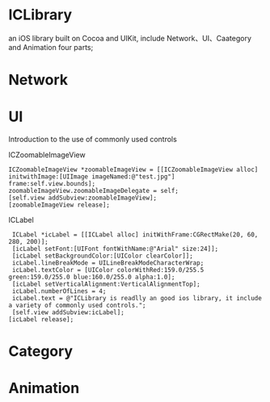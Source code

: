 ICLibrary
=========

an iOS library built on Cocoa and UIKit, include Network、UI、Caategory and Animation four parts;


Network
=========



UI
=========
Introduction to the use of commonly used controls

ICZoomableImageView

    ICZoomableImageView *zoomableImageView = [[ICZoomableImageView alloc] initwithImage:[UIImage imageNamed:@"test.jpg"] frame:self.view.bounds];
    zoomableImageView.zoomableImageDelegate = self;
    [self.view addSubview:zoomableImageView];
    [zoomableImageView release];

ICLabel

     ICLabel *icLabel = [[ICLabel alloc] initWithFrame:CGRectMake(20, 60, 280, 200)];
     [icLabel setFont:[UIFont fontWithName:@"Arial" size:24]];
     [icLabel setBackgroundColor:[UIColor clearColor]];
     icLabel.lineBreakMode = UILineBreakModeCharacterWrap;
     icLabel.textColor = [UIColor colorWithRed:159.0/255.5 green:159.0/255.0 blue:160.0/255.0 alpha:1.0];
     [icLabel setVerticalAlignment:VerticalAlignmentTop];
     icLabel.numberOfLines = 4;
     icLabel.text = @"ICLibrary is readlly an good ios library, it include a variety of commonly used controls.";
     [self.view addSubview:icLabel];
    [icLabel release];

Category
=========


Animation
=========




